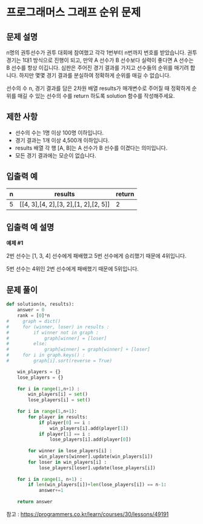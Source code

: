 # 프로그래머스 그래프 순위 문제

## 문제 설명
n명의 권투선수가 권투 대회에 참여했고 각각 1번부터 n번까지 번호를 받았습니다. 권투 경기는 1대1 방식으로 진행이 되고, 만약 A 선수가 B 선수보다 실력이 좋다면 A 선수는 B 선수를 항상 이깁니다. 심판은 주어진 경기 결과를 가지고 선수들의 순위를 매기려 합니다. 하지만 몇몇 경기 결과를 분실하여 정확하게 순위를 매길 수 없습니다.

선수의 수 n, 경기 결과를 담은 2차원 배열 results가 매개변수로 주어질 때 정확하게 순위를 매길 수 있는 선수의 수를 return 하도록 solution 함수를 작성해주세요.
## 제한 사항
- 선수의 수는 1명 이상 100명 이하입니다.
- 경기 결과는 1개 이상 4,500개 이하입니다.
- results 배열 각 행 [A, B]는 A 선수가 B 선수를 이겼다는 의미입니다.
- 모든 경기 결과에는 모순이 없습니다.
 
## 입출력 예
| n | results  | return |
|---| ---   | --- | 
|5|	[[4, 3],[4, 2],[3, 2],[1, 2],[2, 5]]	| 2 |

## 입출력 예 설명

**예제 #1**

2번 선수는 [1, 3, 4] 선수에게 패배했고 5번 선수에게 승리했기 때문에 4위입니다.

5번 선수는 4위인 2번 선수에게 패배했기 때문에 5위입니다.

## 문제 풀이
```python
def solution(n, results):
    answer = 0
    rank = [0]*n
#     graph = dict()
#     for (winner, loser) in results :
#         if winner not in graph :
#             graph[winner] = [loser]
#         else:
#             graph[winner] = graph[winner] + [loser]
#     for i in graph.keys() :
#         graph[i].sort(reverse = True)

    win_players = {}
    lose_players = {}
    
    for i in range(1,n+1) :
        win_players[i] = set()
        lose_players[i] = set()
    
    for i in range(1,n+1):
        for player in results:
            if player[0] == i :
                win_players[i].add(player[1])
            if player[1] == i :
                lose_players[i].add(player[0])
        
        for winner in lose_players[i] :
            win_players[winner].update(win_players[i])
        for loser in win_players[i] :
            lose_players[loser].update(lose_players[i])
            
    for i in range(1, n+1) :
        if len(win_players[i])+len(lose_players[i]) == n-1:
            answer+=1
            
    return answer
```

참고 : <https://programmers.co.kr/learn/courses/30/lessons/49191>